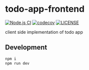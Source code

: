 # todo-app-frontend

[![Node.js CI](https://github.com/H1rono/todo-app-frontend/actions/workflows/node.js.yml/badge.svg)](https://github.com/H1rono/todo-app-frontend/actions/workflows/node.js.yml) [![codecov](https://codecov.io/gh/H1rono/todo-app-frontend/branch/main/graph/badge.svg?token=3FE8WE6FLZ)](https://codecov.io/gh/H1rono/todo-app-frontend) [![LICENSE](https://img.shields.io/badge/license-MIT-blue.svg)](https://github.com/H1rono/todo-app-frontend/blob/main/LICENSE)

client side implementation of todo app

## Development

```bash
npm i
npm run dev
```
